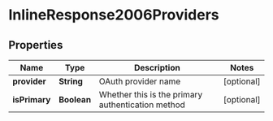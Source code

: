 # InlineResponse2006Providers

## Properties
Name | Type | Description | Notes
------------ | ------------- | ------------- | -------------
**provider** | **String** | OAuth provider name |  [optional]
**isPrimary** | **Boolean** | Whether this is the primary authentication method |  [optional]
